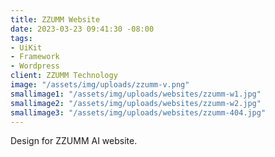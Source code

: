 ```yaml
---
title: ZZUMM Website
date: 2023-03-23 09:41:30 -08:00
tags:
- UiKit
- Framework
- Wordpress
client: ZZUMM Technology
image: "/assets/img/uploads/zzumm-v.png"
smallimage1: "/assets/img/uploads/websites/zzumm-w1.jpg"
smallimage2: "/assets/img/uploads/websites/zzumm-w2.jpg"
smallimage3: "/assets/img/uploads/websites/zzumm-404.jpg"
---
```


Design for ZZUMM AI website.
